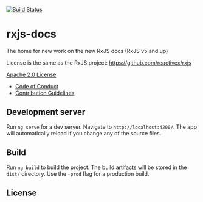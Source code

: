 [![Build Status](https://travis-ci.org/ReactiveX/rxjs-docs.svg?branch=master)](https://travis-ci.org/ReactiveX/rxjs-docs)

# rxjs-docs
The home for new work on the new RxJS docs (RxJS v5 and up)

License is the same as the RxJS project: https://github.com/reactivex/rxjs

[Apache 2.0 License](LICENSE.txt)
- [Code of Conduct](CODE_OF_CONDUCT.md)
- [Contribution Guidelines](CONTRIBUTING.md)

## Development server

Run `ng serve` for a dev server. Navigate to `http://localhost:4200/`. The app will automatically reload if you change any of the source files.

## Build

Run `ng build` to build the project. The build artifacts will be stored in the `dist/` directory. Use the `-prod` flag for a production build.

## License


